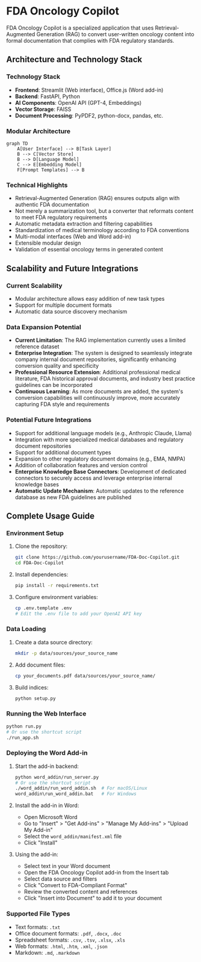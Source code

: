 # FDA Oncology Copilot

FDA Oncology Copilot is a specialized application that uses Retrieval-Augmented Generation (RAG) to convert user-written oncology content into formal documentation that complies with FDA regulatory standards.

## Architecture and Technology Stack

### Technology Stack
- **Frontend**: Streamlit (Web interface), Office.js (Word add-in)
- **Backend**: FastAPI, Python
- **AI Components**: OpenAI API (GPT-4, Embeddings)
- **Vector Storage**: FAISS
- **Document Processing**: PyPDF2, python-docx, pandas, etc.

### Modular Architecture

```mermaid
graph TD
    A[User Interface] --> B[Task Layer]
    B --> C[Vector Store]
    B --> D[Language Model]
    C --> E[Embedding Model]
    F[Prompt Templates] --> B
```

### Technical Highlights
- Retrieval-Augmented Generation (RAG) ensures outputs align with authentic FDA documentation
- Not merely a summarization tool, but a converter that reformats content to meet FDA regulatory requirements
- Automatic metadata extraction and filtering capabilities
- Standardization of medical terminology according to FDA conventions
- Multi-modal interfaces (Web and Word add-in)
- Extensible modular design
- Validation of essential oncology terms in generated content

## Scalability and Future Integrations

### Current Scalability
- Modular architecture allows easy addition of new task types
- Support for multiple document formats
- Automatic data source discovery mechanism

### Data Expansion Potential
- **Current Limitation**: The RAG implementation currently uses a limited reference dataset
- **Enterprise Integration**: The system is designed to seamlessly integrate company internal document repositories, significantly enhancing conversion quality and specificity
- **Professional Resource Extension**: Additional professional medical literature, FDA historical approval documents, and industry best practice guidelines can be incorporated
- **Continuous Learning**: As more documents are added, the system's conversion capabilities will continuously improve, more accurately capturing FDA style and requirements

### Potential Future Integrations
- Support for additional language models (e.g., Anthropic Claude, Llama)
- Integration with more specialized medical databases and regulatory document repositories
- Support for additional document types
- Expansion to other regulatory document domains (e.g., EMA, NMPA)
- Addition of collaboration features and version control
- **Enterprise Knowledge Base Connectors**: Development of dedicated connectors to securely access and leverage enterprise internal knowledge bases
- **Automatic Update Mechanism**: Automatic updates to the reference database as new FDA guidelines are published

## Complete Usage Guide

### Environment Setup
1. Clone the repository:
   ```bash
   git clone https://github.com/yourusername/FDA-Doc-Copilot.git
   cd FDA-Doc-Copilot
   ```

2. Install dependencies:
   ```bash
   pip install -r requirements.txt
   ```

3. Configure environment variables:
   ```bash
   cp .env.template .env
   # Edit the .env file to add your OpenAI API key
   ```

### Data Loading
1. Create a data source directory:
   ```bash
   mkdir -p data/sources/your_source_name
   ```

2. Add document files:
   ```bash
   cp your_documents.pdf data/sources/your_source_name/
   ```

3. Build indices:
   ```bash
   python setup.py
   ```

### Running the Web Interface
```bash
python run.py
# Or use the shortcut script
./run_app.sh
```

### Deploying the Word Add-in
1. Start the add-in backend:
   ```bash
   python word_addin/run_server.py
   # Or use the shortcut script
   ./word_addin/run_word_addin.sh  # For macOS/Linux
   word_addin\run_word_addin.bat   # For Windows
   ```

2. Install the add-in in Word:
   - Open Microsoft Word
   - Go to "Insert" > "Get Add-ins" > "Manage My Add-ins" > "Upload My Add-in"
   - Select the `word_addin/manifest.xml` file
   - Click "Install"

3. Using the add-in:
   - Select text in your Word document
   - Open the FDA Oncology Copilot add-in from the Insert tab
   - Select data source and filters
   - Click "Convert to FDA-Compliant Format"
   - Review the converted content and references
   - Click "Insert into Document" to add it to your document

### Supported File Types
- Text formats: `.txt`
- Office document formats: `.pdf`, `.docx`, `.doc`
- Spreadsheet formats: `.csv`, `.tsv`, `.xlsx`, `.xls`
- Web formats: `.html`, `.htm`, `.xml`, `.json`
- Markdown: `.md`, `.markdown`
